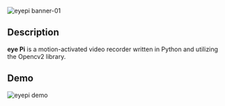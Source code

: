 ![eyepi banner-01](https://cloud.githubusercontent.com/assets/17185335/17948678/7d6420c4-6a5a-11e6-8724-941eab203c61.png)

## Description
**eye Pi** is a motion-activated video recorder written in Python and utilizing the Opencv2 library. 

## Demo
![eyepi demo](https://cloud.githubusercontent.com/assets/17185335/17985489/c2d95bbe-6b1e-11e6-8a59-b0031c2ef990.gif)
